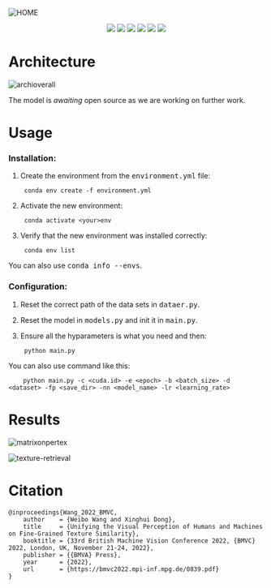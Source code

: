 ![HOME](https://user-images.githubusercontent.com/85012818/205025966-a8e7ce83-e43c-447c-89ad-b0430561dab0.png)

<p align="center"> 
<a href="https://britishmachinevisionassociation.github.io/bmvc" ><img src="https://img.shields.io/badge/HOME-BMVC-blue.svg"></a>
<a href="https://bmvc2022.mpi-inf.mpg.de/839/" ><img src="https://img.shields.io/badge/HOME-Paper-important.svg"></a>
<a href="https://bmvc2022.mpi-inf.mpg.de/0839.pdf" ><img src="https://img.shields.io/badge/PDF-Paper-blueviolet.svg"></a>
<a href="https://bmvc2022.mpi-inf.mpg.de/0839_poster.pdf" ><img src="https://img.shields.io/badge/-Poster-ff69b7.svg"></a>
<a href="https://bmvc2022.mpi-inf.mpg.de/0839_video.mp4" ><img src="https://img.shields.io/badge/-Video-brightgreen.svg"></a>
<a href="https://bmvc2022.mpi-inf.mpg.de/0839_supp.pdf" ><img src="https://img.shields.io/badge/-Supplementary-green.svg"></a>
</p>

# Architecture

![archioverall](https://user-images.githubusercontent.com/85012818/205044316-995d7972-93ad-4673-b10d-44fd731913a7.png)
<!-- ![1669618815992](https://user-images.githubusercontent.com/85012818/204213933-9d91852f-cad1-45a1-94a3-23da70fd1857.png) -->

The model is $\textit{awaiting}$ open source as we are working on further work.

# Usage
### Installation:
1. Create the environment from the <kbd>environment.yml</kbd> file:

        conda env create -f environment.yml

2. Activate the new environment:

        conda activate <your>env

3. Verify that the new environment was installed correctly:

        conda env list

You can also use <kbd>conda info --envs</kbd>.

### Configuration:
1. Reset the correct path of the data sets in <kbd>dataer.py</kbd>.
2. Reset the model in <kbd>models.py</kbd> and init it in <kbd>main.py</kbd>.
3. Ensure all the hyparameters is what you need and then:

        python main.py

You can also use command like this:

        python main.py -c <cuda.id> -e <epoch> -b <batch_size> -d <dataset> -fp <save_dir> -nn <model_name> -lr <learning_rate>

# Results

![matrixonpertex](https://user-images.githubusercontent.com/85012818/205043674-8a309e54-9443-4295-935c-be9d91b8ba75.png)


![texture-retrieval](https://user-images.githubusercontent.com/85012818/205043749-ecb5111b-1086-4e52-9acf-1fe7535eaf32.png)


# Citation

    @inproceedings{Wang_2022_BMVC,
        author    = {Weibo Wang and Xinghui Dong},
        title     = {Unifying the Visual Perception of Humans and Machines on Fine-Grained Texture Similarity},
        booktitle = {33rd British Machine Vision Conference 2022, {BMVC} 2022, London, UK, November 21-24, 2022},
        publisher = {{BMVA} Press},
        year      = {2022},
        url       = {https://bmvc2022.mpi-inf.mpg.de/0839.pdf}
    }
